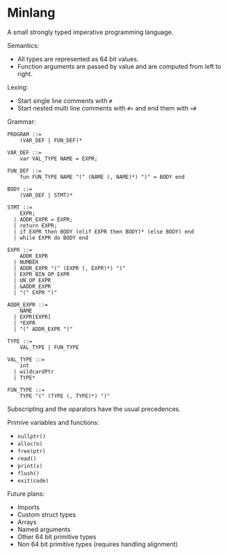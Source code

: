 # Minlang
A small strongly typed imperative programming language.

Semantics:
- All types are represented as 64 bit values.
- Function arguments are passed by value and are computed from left to right.

Lexing:
- Start single line comments with `#`
- Start nested multi line comments with `#>` and end them with `<#` 

Grammar:

```
PROGRAM ::=
    (VAR_DEF | FUN_DEF)*

VAR_DEF ::=
    var VAL_TYPE NAME = EXPR;

FUN_DEF ::=
    fun FUN_TYPE NAME "(" (NAME (, NAME)*) ")" = BODY end

BODY ::=
    (VAR_DEF | STMT)*

STMT ::=
    EXPR;
  | ADDR_EXPR = EXPR;
  | return EXPR;
  | if EXPR then BODY (elif EXPR then BODY)* (else BODY) end
  | while EXPR do BODY end

EXPR ::=
    ADDR_EXPR
  | NUMBER
  | ADDR_EXPR "(" (EXPR (, EXPR)*) ")"
  | EXPR BIN_OP EXPR
  | UN_OP EXPR
  | &ADDR_EXPR
  | "(" EXPR ")"

ADDR_EXPR ::=
    NAME
  | EXPR[EXPR]
  | *EXPR
  | "(" ADDR_EXPR ")"

TYPE ::=
    VAL_TYPE | FUN_TYPE

VAL_TYPE ::=
    int
  | wildcardPtr
  | TYPE*

FUN_TYPE ::=
    TYPE "(" (TYPE (, TYPE)*) ")"
```

Subscripting and the oparators have the usual precedences.

Primive variables and functions:
- `nullptr()`
- `alloc(n)`
- `free(ptr)`
- `read()`
- `print(x)`
- `flush()`
- `exit(code)`

Future plans:
- Imports
- Custom struct types
- Arrays
- Named arguments
- Other 64 bit primitive types
- Non 64 bit primitive types (requires handling alignment)
